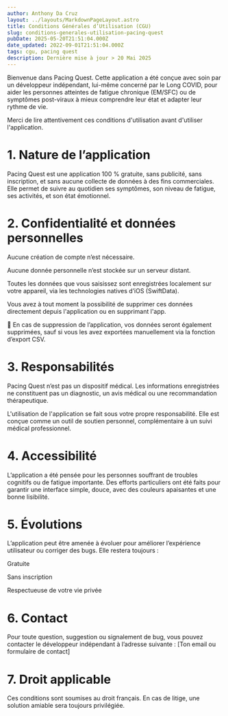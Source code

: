 ```yaml
---
author: Anthony Da Cruz
layout: ../layouts/MarkdownPageLayout.astro
title: Conditions Générales d’Utilisation (CGU)
slug: conditions-generales-utilisation-pacing-quest
pubDate: 2025-05-20T21:51:04.000Z
date_updated: 2022-09-01T21:51:04.000Z
tags: cgu, pacing quest
description: Dernière mise à jour > 20 Mai 2025
---
```


Bienvenue dans Pacing Quest. Cette application a été conçue avec soin par un développeur indépendant, lui-même concerné par le Long COVID, pour aider les personnes atteintes de fatigue chronique (EM/SFC) ou de symptômes post-viraux à mieux comprendre leur état et adapter leur rythme de vie.

Merci de lire attentivement ces conditions d'utilisation avant d'utiliser l'application.

# 1. Nature de l’application
   Pacing Quest est une application 100 % gratuite, sans publicité, sans inscription, et sans aucune collecte de données à des fins commerciales.
   Elle permet de suivre au quotidien ses symptômes, son niveau de fatigue, ses activités, et son état émotionnel.

# 2. Confidentialité et données personnelles
   Aucune création de compte n’est nécessaire.

Aucune donnée personnelle n’est stockée sur un serveur distant.

Toutes les données que vous saisissez sont enregistrées localement sur votre appareil, via les technologies natives d’iOS (SwiftData).

Vous avez à tout moment la possibilité de supprimer ces données directement depuis l'application ou en supprimant l'app.

🛑 En cas de suppression de l’application, vos données seront également supprimées, sauf si vous les avez exportées manuellement via la fonction d’export CSV.

# 3. Responsabilités
   Pacing Quest n’est pas un dispositif médical.
   Les informations enregistrées ne constituent pas un diagnostic, un avis médical ou une recommandation thérapeutique.

L'utilisation de l'application se fait sous votre propre responsabilité.
Elle est conçue comme un outil de soutien personnel, complémentaire à un suivi médical professionnel.

# 4. Accessibilité
   L’application a été pensée pour les personnes souffrant de troubles cognitifs ou de fatigue importante.
   Des efforts particuliers ont été faits pour garantir une interface simple, douce, avec des couleurs apaisantes et une bonne lisibilité.

# 5. Évolutions
   L’application peut être amenée à évoluer pour améliorer l’expérience utilisateur ou corriger des bugs. Elle restera toujours :

Gratuite

Sans inscription

Respectueuse de votre vie privée

# 6. Contact
   Pour toute question, suggestion ou signalement de bug, vous pouvez contacter le développeur indépendant à l’adresse suivante :
   [Ton email ou formulaire de contact]

# 7. Droit applicable
   Ces conditions sont soumises au droit français. En cas de litige, une solution amiable sera toujours privilégiée.

